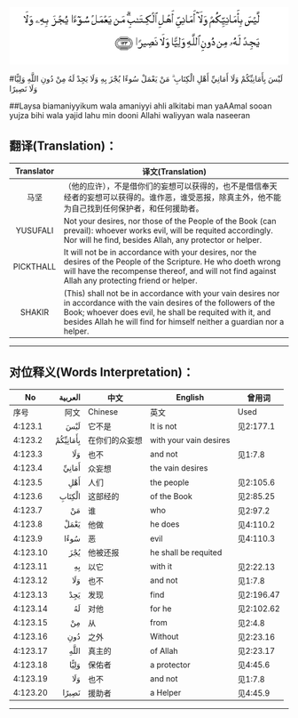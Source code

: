 ![004:123](images/004_123.gif)

#لَيْسَ بِأَمَانِيِّكُمْ وَلَا أَمَانِيِّ أَهْلِ الْكِتَابِ ۗ مَنْ يَعْمَلْ سُوءًا يُجْزَ بِهِ وَلَا يَجِدْ لَهُ مِنْ دُونِ اللَّهِ وَلِيًّا وَلَا نَصِيرًا 

##Laysa biamaniyyikum wala amaniyyi ahli alkitabi man yaAAmal sooan yujza bihi wala yajid lahu min dooni Allahi waliyyan wala naseeran 

## 翻译(Translation)：

| Translator | 译文(Translation)                                            |
| :--------: | ------------------------------------------------------------ |
|    马坚    | （他的应许），不是借你们的妄想可以获得的，也不是借信奉天经者的妄想可以获得的。谁作恶，谁受恶报，除真主外，他不能为自己找到任何保护者，和任何援助者。 |
|  YUSUFALI  | Not your desires, nor those of the People of the Book (can prevail): whoever works evil, will be requited accordingly. Nor will he find, besides Allah, any protector or helper. |
| PICKTHALL  | It will not be in accordance with your desires, nor the desires of the People of the Scripture. He who doeth wrong will have the recompense thereof, and will not find against Allah any protecting friend or helper. |
|   SHAKIR   | (This) shall not be in accordance with your vain desires nor in accordance with the vain desires of the followers of the Book; whoever does evil, he shall be requited with it, and besides Allah he will find for himself neither a guardian nor a helper. |

---

## 对位释义(Words Interpretation)：

| No   | العربية | 中文    | English | 曾用词 |
| ---- | ------: | ------- | ------- | ------ |
| 序号 |    阿文 | Chinese | 英文    | Used   |
| 4:123.1  | لَيْسَ      | 它不是         | It is not              | 见2:177.1  |
| 4:123.2  | بِأَمَانِيِّكُمْ | 在你们的众妄想 | with your vain desires |            |
| 4:123.3  | وَلَا      | 也不           | and not                | 见1:7.8    |
| 4:123.4  | أَمَانِيِّ    | 众妄想         | the vain desires       |            |
| 4:123.5  | أَهْلِ      | 人们           | the people             | 见2:105.6  |
| 4:123.6  | الْكِتَابِ   | 这部经的       | of the Book            | 见2:85.25  |
| 4:123.7  | مَنْ       | 谁             | who                    | 见2:97.2   |
| 4:123.8  | يَعْمَلْ     | 他做           | he does                | 见4:110.2  |
| 4:123.9  | سُوءًا     | 恶             | evil                   | 见4:110.3  |
| 4:123.10 | يُجْزَ      | 他被还报       | he shall be requited   |            |
| 4:123.11 | بِهِ       | 以它           | with it                | 见2:22.13  |
| 4:123.12 | وَلَا      | 也不           | and not                | 见1:7.8    |
| 4:123.13 | يَجِدْ      | 发现           | find                   | 见2:196.47 |
| 4:123.14 | لَهُ       | 对他           | for he                 | 见2:102.62 |
| 4:123.15 | مِنْ       | 从             | from                   | 见2:4.8    |
| 4:123.16 | دُونِ      | 之外           | Without                | 见2:23.16  |
| 4:123.17 | اللَّهِ     | 真主的         | of Allah               | 见2:23.17  |
| 4:123.18 | وَلِيًّا     | 保佑者         | a protector            | 见4:45.6   |
| 4:123.19 | وَلَا      | 也不           | and not                | 见1:7.8    |
| 4:123.20 | نَصِيرًا    | 援助者         | a Helper               | 见4:45.9   |

---
